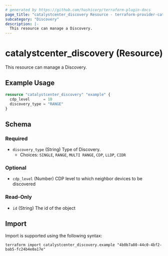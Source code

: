 ```yaml
---
# generated by https://github.com/hashicorp/terraform-plugin-docs
page_title: "catalystcenter_discovery Resource - terraform-provider-catalystcenter"
subcategory: "Discovery"
description: |-
  This resource can manage a Discovery.
---
```


# catalystcenter_discovery (Resource)

This resource can manage a Discovery.

## Example Usage

```terraform
resource "catalystcenter_discovery" "example" {
  cdp_level      = 10
  discovery_type = "RANGE"
}
```

<!-- schema generated by tfplugindocs -->
## Schema

### Required

- `discovery_type` (String) Type of Discovery.
  - Choices: `SINGLE`, `RANGE`, `MULTI RANGE`, `CDP`, `LLDP`, `CIDR`

### Optional

- `cdp_level` (Number) CDP level to which neighbor devices to be discovered

### Read-Only

- `id` (String) The id of the object

## Import

Import is supported using the following syntax:

```shell
terraform import catalystcenter_discovery.example "4b0b7a80-44c0-4bf2-bab5-fc24b4e0a17e"
```
